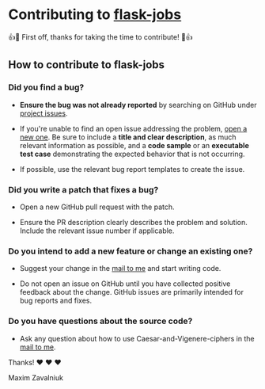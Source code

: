 # Contributing to [flask-jobs](https://github.com/mezidia/flask-jobs)

:+1::tada: First off, thanks for taking the time to contribute! :tada::+1:

## How to contribute to flask-jobs

### **Did you find a bug?**

* **Ensure the bug was not already reported** by searching on GitHub under [project issues](https://github.com/mezidia/flask-jobs/issues).

* If you're unable to find an open issue addressing the problem, [open a new one](https://github.com/mezidia/flask-jobs/issues/new). Be sure to include a **title and clear description**, as much relevant information as possible, and a **code sample** or an **executable test case** demonstrating the expected behavior that is not occurring.

* If possible, use the relevant bug report templates to create the issue.

### **Did you write a patch that fixes a bug?**

* Open a new GitHub pull request with the patch.

* Ensure the PR description clearly describes the problem and solution. Include the relevant issue number if applicable.

### **Do you intend to add a new feature or change an existing one?**

* Suggest your change in the [mail to me](mailto:mezgoodle@gmail.com) and start writing code.

* Do not open an issue on GitHub until you have collected positive feedback about the change. GitHub issues are primarily intended for bug reports and fixes.

### **Do you have questions about the source code?**

* Ask any question about how to use Caesar-and-Vigenere-ciphers in the [mail to me](mailto:mezgoodle@gmail.com).

Thanks! :heart: :heart: :heart:

Maxim Zavalniuk
